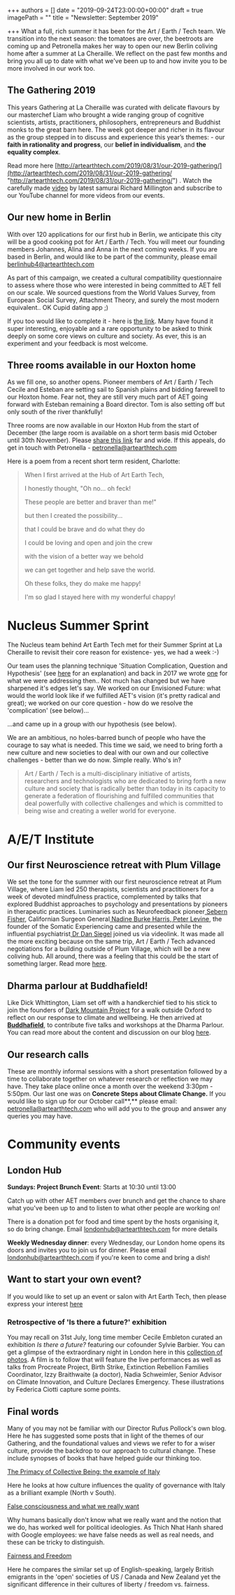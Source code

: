+++
authors = []
date = "2019-09-24T23:00:00+00:00"
draft = true
imagePath = ""
title = "Newsletter: September 2019"

+++
What a full, rich summer it has been for the Art / Earth / Tech team. We transition into the next season: the tomatoes are over, the beetroots are coming up and Petronella makes her way to open our new Berlin coliving home after a summer at La Cheraille. We reflect on the past few months and bring you all up to date with what we've been up to and how invite you to be more involved in our work too.

## The Gathering 2019

This years Gathering at La Cheraille was curated with delicate flavours by our masterchef Liam who brought a wide ranging group of cognitive scientists, artists, practitioners, philosophers, entrepreneurs and Buddhist monks to the great barn here. The week got deeper and richer in its flavour as the group stepped in to discuss and experience this year’s themes: - our **faith in rationality and progress**, our **belief in individualism**, and **the equality complex**.

Read more here [http://artearthtech.com/2019/08/31/our-2019-gathering/](http://artearthtech.com/2019/08/31/our-2019-gathering/ "http://artearthtech.com/2019/08/31/our-2019-gathering/") . Watch the carefully made [video](https://www.youtube.com/watch?v=RGqM6Lceur4&t=3s) by latest samurai Richard Millington and subscribe to our YouTube channel for more videos from our events.

## Our new home in Berlin

With over 120 applications for our first hub in Berlin, we anticipate this city will be a good cooking pot for Art / Earth / Tech. You will meet our founding members Johannes, Alina and Anna in the next coming weeks. If you are based in Berlin, and would like to be part of the community, please email [berlinhub4@artearthtech.com](mailto:berlinhub4@artearthtech.com)

As part of this campaign, we created a cultural compatibility questionnaire to assess where those who were interested in being committed to AET fell on our scale. We sourced questions from the World Values Survey, from European Social Survey, Attachment Theory, and surely the most modern equivalent.. OK Cupid dating app ;)

If you too would like to complete it - here is [the link](https://forms.gle/7RsmdGE6d49htp529). Many have found it super interesting, enjoyable and a rare opportunity to be asked to think deeply on some core views on culture and society. As ever, this is an experiment and your feedback is most welcome.

## Three rooms available in our Hoxton home

As we fill one, so another opens. Pioneer members of Art / Earth / Tech Cecile and Esteban are setting sail to Spanish plains and bidding farewell to our Hoxton home. Fear not, they are still very much part of AET going forward with Esteban remaining a Board director. Tom is also setting off but only south of the river thankfully!

Three rooms are now available in our Hoxton Hub from the start of December (the large room is available on a short term basis mid October until 30th November). Please [share this link](http://artearthtech.com/2019/09/03/room-available-in-our-london-co-living-hub-in-hoxton/) far and wide. If this appeals, do get in touch with Petronella - [petronella@artearthtech.com](mailto:petronella@artearthtech.com)

Here is a poem from a recent short term resident, Charlotte:

> When I first arrived at the Hub of Art Earth Tech,
>
> I honestly thought, "Oh no... oh feck!
>
> These people are better and braver than me!"
>
> but then I created the possibility...
>
> that I could be brave and do what they do
>
> I could be loving and open and join the crew
>
> with the vision of a better way we behold
>
> we can get together and help save the world.
>
> Oh these folks, they do make me happy!
>
> I'm so glad I stayed here with my wonderful chappy!

# Nucleus Summer Sprint

The Nucleus team behind Art Earth Tech met for their Summer Sprint at La Cheraille to revisit their core reason for existence- yes, we had a week :-)

Our team uses the planning technique 'Situation Complication, Question and Hypothesis' (see [here](https://handbook.datopian.com/scqh) for an explanation) and back in 2017 we wrote [one](http://artearthtech.com/2017/12/05/foundational-scqh/) for what we were addressing then.. Not much has changed but we have sharpened it's edges let's say. We worked on our Envisioned Future: what would the world look like if we fulfilled AET's vision (it's pretty radical and great); we worked on our core question - how do we resolve the 'complication' (see below)...

...and came up in a group with our hypothesis (see below).

We are an ambitious, no holes-barred bunch of people who have the courage to say what is needed. This time we said, we need to bring forth a new culture and new societies to deal with our own and our collective challenges - better than we do now. Simple really. Who's in?

> Art / Earth / Tech is a multi-disciplinary initiative of artists, researchers and technologists who are dedicated to bring forth a new culture and society that is radically better than today in its capacity to generate a federation of flourishing and fulfilled communities that deal powerfully with collective challenges and which is committed to being wise and creating a weller world for everyone.

# A/E/T Institute 

## Our first Neuroscience retreat with Plum Village

We set the tone for the summer with our first neuroscience retreat at Plum Village, where Liam led 250 therapists, scientists and practitioners for a week of devoted mindfulness practice, complemented by talks that explored Buddhist approaches to psychology and presentations by pioneers in therapeutic practices. Luminaries such as Neurofeedback pioneer[ Sebern Fisher](https://www.sebernfisher.com/), Californian Surgeon General[ Nadine Burke Harris](https://en.wikipedia.org/wiki/Nadine_Burke_Harris),[ Peter Levine](https://traumahealing.org/about-us/), the founder of the Somatic Experiencing came and presented while the influential psychiatrist[ Dr Dan Siegel](https://www.drdansiegel.com/) joined us via videolink. It was made all the more exciting because on the same trip, Art / Earth / Tech advanced negotiations for a building outside of Plum Village, which will be a new coliving hub. All around, there was a feeling that this could be the start of something larger. Read more [here](http://artearthtech.com/2019/07/29/zen-and-the-trauma-of-neuroscience-meet/).

## Dharma parlour at Buddhafield!

Like Dick Whittington, Liam set off with a handkerchief tied to his stick to join the founders of [Dark Mountain Project](https://dark-mountain.net/) for a walk outside Oxford to reflect on our response to climate and wellbeing. He then arrived at [**Buddhafield**](https://www.buddhafield.com%20:%20buddhafield-festival-2019), to contribute five talks and workshops at the Dharma Parlour. You can read more about the content and discussion on our blog [here](http://artearthtech.com/2019/08/02/the-art-of-building-communities-of-practice-for-wellbeing-and-presence----reflections-on-buddhafield-2019/).

## Our research calls

These are monthly informal sessions with a short presentation followed by a time to collaborate together on whatever research or reflection we may have. They take place online once a month over the weekend 3:30pm - 5:50pm. Our last one was on **Concrete Steps about Climate Change.** If you would like to sign up for our October call**,** please email: [petronella@artearthtech.com](mailto:petronella@artearthtech.com?subject=Research%20call) who will add you to the group and answer any queries you may have.

# Community events

## London Hub

**Sundays: Project Brunch Event**: Starts at 10:30 until 13:00

Catch up with other AET members over brunch and get the chance to share what you've been up to and to listen to what other people are working on!

There is a donation pot for food and time spent by the hosts organising it, so do bring change. Email [londonhub@artearthtech.com](mailto:londonhub@artearthtech.com) for more details

**Weekly Wednesday dinner**: every Wednesday, our London home opens its doors and invites you to join us for dinner. Please email [londonhub@artearthtech.com](mailto:londonhub@artearthtech.com) if you're keen to come and bring a dish!

## Want to start your own event?

If you would like to set up an event or salon with Art Earth Tech, then please express your interest [here](https://docs.google.com/a/artearthtech.com/forms/d/113_XLff1A4FFq18rSbnArl9ktVWfpXPcKeNPli-X1Zg/edit?usp=drive_web)

### Retrospective of 'Is there a future?' exhibition

You may recall on 31st July, long time member Cecile Embleton curated an exhibition _Is there a future?_ featuring our cofounder Sylvie Barbier. You can get a glimpse of the extraordinary night in London here in this [collection of photos](https://www.facebook.com/pg/artearthtech/photos/?tab=album&album_id=885887645117929&__xts__%5B0%5D=68.ARD1NdxAYU6Qo0bMqXMjraH9K-fKRT8oDiMFmMBVXRaT9dtKkU-unqWyRjh2fcCllk2MII7uXfUXeRha3BU-FKd8MQhil-v-JUutqxS3wQwj7VGLE7N4y1hX4Yik3DL6xjnlba2h3rOrCQnUXA2utq3xSP1gHaJXoEegx1Z7s8av2PKxmTFbHyalYVuWyBXhK6LwCn28A8D_Z9VBpyQ70Mrb2RDLpmpS2l7oqKtSIrU6CZEOFdYj8lD8LrDgkgGXHeUjASdZwsqvuqMMjMgcEAink7c4aq7Vl0bGXShr1lZZhhWjUKjk0rNv7wkNL8aLdkB-0ecePxiYhjS1Yfs3jMgvHDTcNRqB_7DJL2HLJ6r0WAVlAWuJd1LG8CULTnV3STmzkVjo0mvFUKgAhjXK2tVVfnaFNNqfvikbBG271rOTbxZpuGXpc6yCuOPNVrcMIy29GySqVUppwZw9y-cyYpmcc05z-ryduOjkNRPAykJdnNt37U31M4_iZYxkDxpK-xz2lGHJnhCHuYqxUQv4pZV9wTqUMnrUdm1_mKRB&__tn__=-UCH-R). A film is to follow that will feature the live performances as well as talks from Procreate Project, Birth Strike, Extinction Rebellion Families Coordinator, Izzy Braithwaite (a doctor), Nadia Schweimler, Senior Advisor on Climate Innovation, and Culture Declares Emergency. These illustrations by Federica Ciotti capture some points.

## Final words

Many of you may not be familiar with our Director Rufus Pollock's own blog. Here he has suggested some posts that in light of the themes of our Gathering, and the foundational values and views we refer to for a wiser culture, provide the backdrop to our approach to cultural change. These include synopses of books that have helped guide our thinking too.

[The Primacy of Collective Being: the example of Italy](https://rufuspollock.com/2019/04/21/the-primacy-of-collective-being-or-culture-beats-institutions---the-example-of-italy/)

Here he looks at how culture influences the quality of governance with Italy as a brilliant example (North v South).

[False consciousness and what we really want](https://rufuspollock.com/2019/04/18/false-consciousness-and-what-we-really-want/)

Why humans basically don't know what we really want and the notion that we do, has worked well for political ideologies. As Thich Nhat Hanh shared with Google employees: we have false needs as well as real needs, and these can be tricky to distinguish.

[Fairness and Freedom](https://rufuspollock.com/2019/04/14/fairness-and-freedom-by-david-hackett-fischer/)

Here he compares the similar set up of English-speaking, largely British emigrants in the 'open' societies of US / Canada and New Zealand yet the significant difference in their cultures of liberty / freedom vs. fairness.